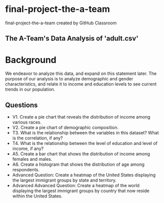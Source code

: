 # final-project-the-a-team
final-project-the-a-team created by GitHub Classroom

## The A-Team's Data Analysis of 'adult.csv'
# Background
We endeavor to analyze this data, and expand on this statement later. The purpose of our analysis is to analyze demographic and gender characteristics, and relate it to income and education levels to see current trends in our population.

## Questions
* V1. Create a pie chart that reveals the distribution of income among various races.
* V2. Create a pie chart of demographic composition.
* T3. What is the relationship between the variables in this dataset? What is the correlation, if any?
* T4. What is the relationship between the level of education and level of income, if any?
* A5. Create a bar chart that shows the distribution of income among females and males.
* A6. Create a histogram that shows the distribution of age among respondents.
* Advanced Question: Create a heatmap of the United States displaying the largest immigrant groups by state and territory.
* Advanced Advanced Question: Create a heatmap of the world displaying the largest immigrant groups by country that now reside within the United States.
